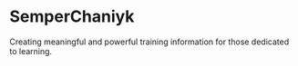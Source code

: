 # SemperChaniyk
Creating meaningful and powerful training information for those dedicated to learning.
